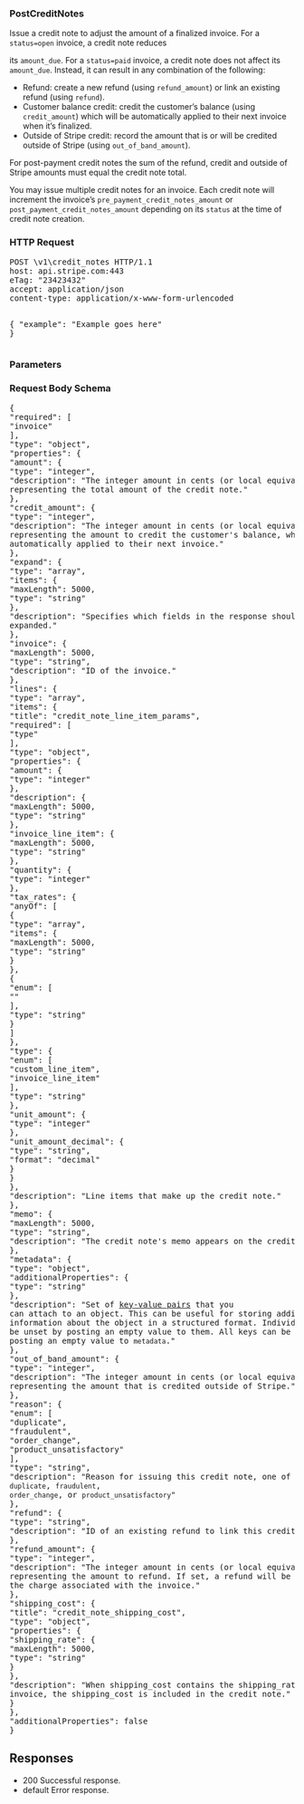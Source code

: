 <!DOCTYPE html><html><head><title></title><link rel="stylesheet" href="../OpenApi.css"/><meta charset="utf-8"/><meta name="viewport" content="width=device-width, initial-scale=1"/></head><body><article><section  class="requestOverview"><h1  class="requestSummary">PostCreditNotes</h1><p  class="requestDescription"><p>Issue a credit note to adjust the amount of a finalized invoice. For a <code>status=open</code> invoice, a credit note reduces
its <code>amount_due</code>. For a <code>status=paid</code> invoice, a credit note does not affect its <code>amount_due</code>. Instead, it can result
in any combination of the following:</p>

<ul>
<li>Refund: create a new refund (using <code>refund_amount</code>) or link an existing refund (using <code>refund</code>).</li>
<li>Customer balance credit: credit the customer’s balance (using <code>credit_amount</code>) which will be automatically applied to their next invoice when it’s finalized.</li>
<li>Outside of Stripe credit: record the amount that is or will be credited outside of Stripe (using <code>out_of_band_amount</code>).</li>
</ul>

<p>For post-payment credit notes the sum of the refund, credit and outside of Stripe amounts must equal the credit note total.</p>

<p>You may issue multiple credit notes for an invoice. Each credit note will increment the invoice’s <code>pre_payment_credit_notes_amount</code>
or <code>post_payment_credit_notes_amount</code> depending on its <code>status</code> at the time of credit note creation.</p></p></section><section  class="http"><h3>HTTP Request</h3><pre  class="httpExample"><span  class="requestLine">POST</span> <span  class="httpTarget">\v1\credit_notes</span> <span  class="httpVersion">HTTP/1.1</span>
<span  class="headerLine">host</span>: <span  class="headerValue">api.stripe.com:443</span>
<span  class="headerLine">eTag</span>: <span  class="headerValue">"23423432"</span>
<span  class="headerLine">accept</span>: <span  class="headerValue">application/json</span>
<span  class="headerLine">content-type</span>: <span  class="headerValue">application/x-www-form-urlencoded</span>

{ &quot;example&quot;: &quot;Example goes here&quot; }</pre></section><dl  class="parameters"><h3>Parameters</h3></dl><section  class="requestContent"><h3>Request Body Schema</h3><pre  class="schema">{&#xA;  &quot;required&quot;: [&#xA;    &quot;invoice&quot;&#xA;  ],&#xA;  &quot;type&quot;: &quot;object&quot;,&#xA;  &quot;properties&quot;: {&#xA;    &quot;amount&quot;: {&#xA;      &quot;type&quot;: &quot;integer&quot;,&#xA;      &quot;description&quot;: &quot;The integer amount in cents (or local equivalent) representing the total amount of the credit note.&quot;&#xA;    },&#xA;    &quot;credit_amount&quot;: {&#xA;      &quot;type&quot;: &quot;integer&quot;,&#xA;      &quot;description&quot;: &quot;The integer amount in cents (or local equivalent) representing the amount to credit the customer&#x27;s balance, which will be automatically applied to their next invoice.&quot;&#xA;    },&#xA;    &quot;expand&quot;: {&#xA;      &quot;type&quot;: &quot;array&quot;,&#xA;      &quot;items&quot;: {&#xA;        &quot;maxLength&quot;: 5000,&#xA;        &quot;type&quot;: &quot;string&quot;&#xA;      },&#xA;      &quot;description&quot;: &quot;Specifies which fields in the response should be expanded.&quot;&#xA;    },&#xA;    &quot;invoice&quot;: {&#xA;      &quot;maxLength&quot;: 5000,&#xA;      &quot;type&quot;: &quot;string&quot;,&#xA;      &quot;description&quot;: &quot;ID of the invoice.&quot;&#xA;    },&#xA;    &quot;lines&quot;: {&#xA;      &quot;type&quot;: &quot;array&quot;,&#xA;      &quot;items&quot;: {&#xA;        &quot;title&quot;: &quot;credit_note_line_item_params&quot;,&#xA;        &quot;required&quot;: [&#xA;          &quot;type&quot;&#xA;        ],&#xA;        &quot;type&quot;: &quot;object&quot;,&#xA;        &quot;properties&quot;: {&#xA;          &quot;amount&quot;: {&#xA;            &quot;type&quot;: &quot;integer&quot;&#xA;          },&#xA;          &quot;description&quot;: {&#xA;            &quot;maxLength&quot;: 5000,&#xA;            &quot;type&quot;: &quot;string&quot;&#xA;          },&#xA;          &quot;invoice_line_item&quot;: {&#xA;            &quot;maxLength&quot;: 5000,&#xA;            &quot;type&quot;: &quot;string&quot;&#xA;          },&#xA;          &quot;quantity&quot;: {&#xA;            &quot;type&quot;: &quot;integer&quot;&#xA;          },&#xA;          &quot;tax_rates&quot;: {&#xA;            &quot;anyOf&quot;: [&#xA;              {&#xA;                &quot;type&quot;: &quot;array&quot;,&#xA;                &quot;items&quot;: {&#xA;                  &quot;maxLength&quot;: 5000,&#xA;                  &quot;type&quot;: &quot;string&quot;&#xA;                }&#xA;              },&#xA;              {&#xA;                &quot;enum&quot;: [&#xA;                  &quot;&quot;&#xA;                ],&#xA;                &quot;type&quot;: &quot;string&quot;&#xA;              }&#xA;            ]&#xA;          },&#xA;          &quot;type&quot;: {&#xA;            &quot;enum&quot;: [&#xA;              &quot;custom_line_item&quot;,&#xA;              &quot;invoice_line_item&quot;&#xA;            ],&#xA;            &quot;type&quot;: &quot;string&quot;&#xA;          },&#xA;          &quot;unit_amount&quot;: {&#xA;            &quot;type&quot;: &quot;integer&quot;&#xA;          },&#xA;          &quot;unit_amount_decimal&quot;: {&#xA;            &quot;type&quot;: &quot;string&quot;,&#xA;            &quot;format&quot;: &quot;decimal&quot;&#xA;          }&#xA;        }&#xA;      },&#xA;      &quot;description&quot;: &quot;Line items that make up the credit note.&quot;&#xA;    },&#xA;    &quot;memo&quot;: {&#xA;      &quot;maxLength&quot;: 5000,&#xA;      &quot;type&quot;: &quot;string&quot;,&#xA;      &quot;description&quot;: &quot;The credit note&#x27;s memo appears on the credit note PDF.&quot;&#xA;    },&#xA;    &quot;metadata&quot;: {&#xA;      &quot;type&quot;: &quot;object&quot;,&#xA;      &quot;additionalProperties&quot;: {&#xA;        &quot;type&quot;: &quot;string&quot;&#xA;      },&#xA;      &quot;description&quot;: &quot;Set of [key-value pairs](https://stripe.com/docs/api/metadata) that you can attach to an object. This can be useful for storing additional information about the object in a structured format. Individual keys can be unset by posting an empty value to them. All keys can be unset by posting an empty value to `metadata`.&quot;&#xA;    },&#xA;    &quot;out_of_band_amount&quot;: {&#xA;      &quot;type&quot;: &quot;integer&quot;,&#xA;      &quot;description&quot;: &quot;The integer amount in cents (or local equivalent) representing the amount that is credited outside of Stripe.&quot;&#xA;    },&#xA;    &quot;reason&quot;: {&#xA;      &quot;enum&quot;: [&#xA;        &quot;duplicate&quot;,&#xA;        &quot;fraudulent&quot;,&#xA;        &quot;order_change&quot;,&#xA;        &quot;product_unsatisfactory&quot;&#xA;      ],&#xA;      &quot;type&quot;: &quot;string&quot;,&#xA;      &quot;description&quot;: &quot;Reason for issuing this credit note, one of `duplicate`, `fraudulent`, `order_change`, or `product_unsatisfactory`&quot;&#xA;    },&#xA;    &quot;refund&quot;: {&#xA;      &quot;type&quot;: &quot;string&quot;,&#xA;      &quot;description&quot;: &quot;ID of an existing refund to link this credit note to.&quot;&#xA;    },&#xA;    &quot;refund_amount&quot;: {&#xA;      &quot;type&quot;: &quot;integer&quot;,&#xA;      &quot;description&quot;: &quot;The integer amount in cents (or local equivalent) representing the amount to refund. If set, a refund will be created for the charge associated with the invoice.&quot;&#xA;    },&#xA;    &quot;shipping_cost&quot;: {&#xA;      &quot;title&quot;: &quot;credit_note_shipping_cost&quot;,&#xA;      &quot;type&quot;: &quot;object&quot;,&#xA;      &quot;properties&quot;: {&#xA;        &quot;shipping_rate&quot;: {&#xA;          &quot;maxLength&quot;: 5000,&#xA;          &quot;type&quot;: &quot;string&quot;&#xA;        }&#xA;      },&#xA;      &quot;description&quot;: &quot;When shipping_cost contains the shipping_rate from the invoice, the shipping_cost is included in the credit note.&quot;&#xA;    }&#xA;  },&#xA;  &quot;additionalProperties&quot;: false&#xA;}</pre></section><section  class="responses"><h2>Responses</h2><ul  class="responses"><li  class="response"><span  class="statusLine">200</span> <span  class="statusDescription">Successful response.</span></li><li  class="response"><span  class="statusLine">default</span> <span  class="statusDescription">Error response.</span></li></ul></section></article></body></html>